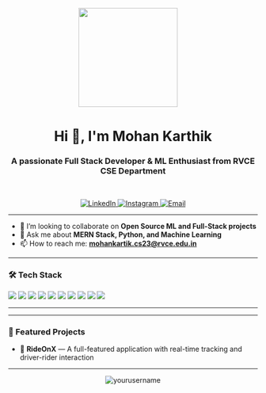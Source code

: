 <!-- HEADER -->

<p align="center">
  <img src="https://i.pinimg.com/originals/e4/26/70/e426702edf874b181aced1e2fa5c6cde.gif" width="200"/>
  &nbsp;&nbsp;&nbsp;&nbsp;
  <h1 align="center">Hi 👋, I'm Mohan Karthik</h1>
  <h3 align="center">A passionate Full Stack Developer & ML Enthusiast from RVCE CSE Department</h3>
  &nbsp;&nbsp;&nbsp;&nbsp;
 
</p>

<!-- SOCIAL ICONS -->

<p align="center">
  <a href="https://www.linkedin.com/in/mohan-karthik-aa169a294" target="_blank">
    <img alt="LinkedIn" src="https://img.shields.io/badge/LinkedIn-blue?style=for-the-badge&logo=linkedin&logoColor=white" />
  </a>
  
  <a href="https://www.instagram.com/karthik__147?igsh=MXNudTJ5MHZwY2ZmZA==" target="_blank">
    <img alt="Instagram" src="https://img.shields.io/badge/Instagram-E4405F?style=for-the-badge&logo=instagram&logoColor=white" />
  </a>
  
  <a href="mailto:mohankartik.cs23@rvce.edu.in">
    <img alt="Email" src="https://img.shields.io/badge/Email-D14836?style=for-the-badge&logo=gmail&logoColor=white" />
  </a>
</p>

---

<!-- ABOUT SECTION -->

- 👯 I’m looking to collaborate on **Open Source ML and Full-Stack projects**
- 💬 Ask me about **MERN Stack, Python, and Machine Learning**
- 📫 How to reach me: **mohankartik.cs23@rvce.edu.in**

---

<!-- TECH STACK -->

### 🛠️ Tech Stack

<p align="left">
  <img src="https://img.shields.io/badge/MongoDB-47A248?logo=mongodb&logoColor=white&style=for-the-badge" />
  <img src="https://img.shields.io/badge/Express.js-000000?logo=express&logoColor=white&style=for-the-badge" />
  <img src="https://img.shields.io/badge/React-20232A?logo=react&logoColor=61DAFB&style=for-the-badge" />
  <img src="https://img.shields.io/badge/Node.js-339933?logo=nodedotjs&logoColor=white&style=for-the-badge" />
  <img src="https://img.shields.io/badge/JavaScript-F7DF1E?logo=javascript&logoColor=black&style=for-the-badge" />
  <img src="https://img.shields.io/badge/HTML5-E34F26?logo=html5&logoColor=white&style=for-the-badge" />
  <img src="https://img.shields.io/badge/CSS3-1572B6?logo=css3&logoColor=white&style=for-the-badge" />
  <img src="https://img.shields.io/badge/Python-3776AB?logo=python&logoColor=white&style=for-the-badge" />
  <img src="https://img.shields.io/badge/C++-00599C?logo=c%2B%2B&logoColor=white&style=for-the-badge" />
  <img src="https://img.shields.io/badge/SQL-4479A1?logo=mysql&logoColor=white&style=for-the-badge" />
</p>

---

<!-- GITHUB STATS -->

<!-- (You can add GitHub stats here later if needed) -->

---

<!-- PROJECTS -->

### 🚀 Featured Projects

- 🔗 **RideOnX** — A full-featured application with real-time tracking and driver-rider interaction

---

<!-- FOOTER -->

<p align="center">
  <img src="https://komarev.com/ghpvc/?username=yourusername&label=Profile%20views&color=0e75b6&style=flat" alt="yourusername" />
</p>
